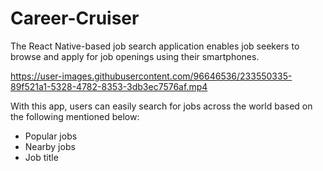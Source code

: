 # Career-Cruiser

<p>The React Native-based job search application enables job seekers to browse and apply for job openings using their smartphones.</p>


https://user-images.githubusercontent.com/96646536/233550335-89f521a1-5328-4782-8353-3db3ec7576af.mp4



<p>With this app, users can easily search for jobs across the world based on the following mentioned below:</p>
<ul>
  <li>Popular jobs</li>
  <li>Nearby jobs</li>
  <li>Job title</li>
</ul>
